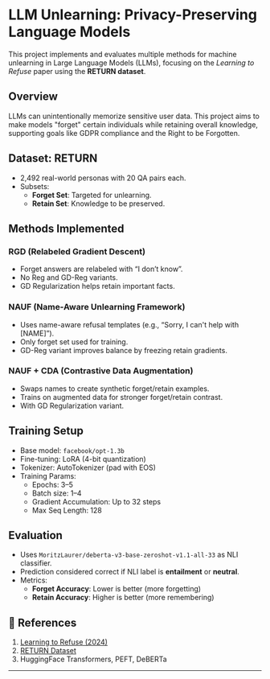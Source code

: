 
#  LLM Unlearning: Privacy-Preserving Language Models

This project implements and evaluates multiple methods for machine unlearning in Large Language Models (LLMs), focusing on the *Learning to Refuse* paper using the **RETURN dataset**.

##  Overview

LLMs can unintentionally memorize sensitive user data. This project aims to make models "forget" certain individuals while retaining overall knowledge, supporting goals like GDPR compliance and the Right to be Forgotten.

## Dataset: RETURN

- 2,492 real-world personas with 20 QA pairs each.
- Subsets:
  - **Forget Set**: Targeted for unlearning.
  - **Retain Set**: Knowledge to be preserved.

##  Methods Implemented

### RGD (Relabeled Gradient Descent)
- Forget answers are relabeled with “I don’t know”.
- No Reg and GD-Reg variants.
- GD Regularization helps retain important facts.

### NAUF (Name-Aware Unlearning Framework)
- Uses name-aware refusal templates (e.g., “Sorry, I can't help with [NAME]”).
- Only forget set used for training.
- GD-Reg variant improves balance by freezing retain gradients.

###  NAUF + CDA (Contrastive Data Augmentation)
- Swaps names to create synthetic forget/retain examples.
- Trains on augmented data for stronger forget/retain contrast.
- With GD Regularization variant.

##  Training Setup

- Base model: `facebook/opt-1.3b`
- Fine-tuning: LoRA (4-bit quantization)
- Tokenizer: AutoTokenizer (pad with EOS)
- Training Params:
  - Epochs: 3–5
  - Batch size: 1–4
  - Gradient Accumulation: Up to 32 steps
  - Max Seq Length: 128

##  Evaluation

- Uses `MoritzLaurer/deberta-v3-base-zeroshot-v1.1-all-33` as NLI classifier.
- Prediction considered correct if NLI label is **entailment** or **neutral**.
- Metrics:
  - **Forget Accuracy**: Lower is better (more forgetting)
  - **Retain Accuracy**: Higher is better (more remembering)


## 📎 References

1. [Learning to Refuse (2024)](https://arxiv.org/abs/2407.10058)
2. [RETURN Dataset](https://arxiv.org/abs/2310.10683)
3. HuggingFace Transformers, PEFT, DeBERTa

---
